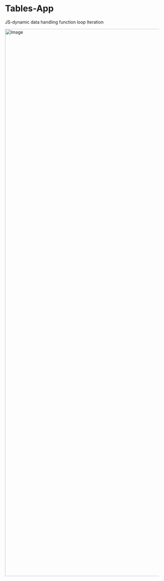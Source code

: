 # Tables-App
JS-dynamic data handling function loop Iteration



<img width="828" height="1792" alt="Image" src="https://github.com/user-attachments/assets/d055490f-2530-49ad-b6e3-ccc4c316ee45" />
